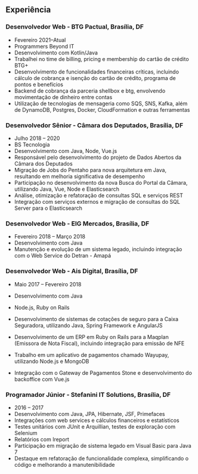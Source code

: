 ## Experiência

### Desenvolvedor Web - BTG Pactual, Brasília, DF
- Fevereiro 2021–Atual
- Programmers Beyond IT
- Desenvolvimento com Kotlin/Java
- Trabalhei no time de billing, pricing e membership do cartão de crédito BTG+
- Desenvolvimento de funcionalidades financeiras críticas, incluindo cálculo de cobrança e isenção do cartão de crédito, programa de pontos e benefícios
- Backend de cobrança da parceria shellbox e btg, envolvendo movimentação de dinheiro entre contas
- Utilização de tecnologias de mensageria como SQS, SNS, Kafka, além de DynamoDB, Postgres, Docker, CloudFormation e outras ferramentas

### Desenvolvedor Sênior - Câmara dos Deputados, Brasília, DF
- Julho 2018 – 2020
- BS Tecnologia
- Desenvolvimento com Java, Node, Vue.js
- Responsável pelo desenvolvimento do projeto de Dados Abertos da Câmara dos Deputados
- Migração de Jobs do Pentaho para nova arquitetura em Java, resultando em melhoria significativa de desempenho
- Participação no desenvolvimento da nova Busca do Portal da Câmara, utilizando Java, Vue, Node e Elasticsearch
- Análise, otimização e refatoração de consultas SQL e serviços REST
- Integração com serviços externos e migração de consultas do SQL Server para o Elasticsearch

### Desenvolvedor Web - EIG Mercados, Brasília, DF
- Fevereiro 2018 – Março 2018
- Desenvolvimento com Java
- Manutenção e evolução de um sistema legado, incluindo integração com o Web Service do Detran - Amapá

### Desenvolvedor Web - Ais Digital, Brasília, DF
- Maio 2017 – Fevereiro 2018
- Desenvolvimento com Java

- Node.js, Ruby on Rails
- Desenvolvimento de sistemas de cotações de seguro para a Caixa Seguradora, utilizando Java, Spring Framework e AngularJS
- Desenvolvimento de um ERP em Ruby on Rails para a Maqplan (Emissora de Nota Fiscal), incluindo integração para emissão de NFE
- Trabalho em um aplicativo de pagamentos chamado Wayupay, utilizando Node.js e MongoDB
- Integração com o Gateway de Pagamentos Stone e desenvolvimento do backoffice com Vue.js

### Programador Júnior - Stefanini IT Solutions, Brasília, DF
- 2016 – 2017
- Desenvolvimento com Java, JPA, Hibernate, JSF, Primefaces
- Integrações com web services e cálculos financeiros e estatísticos
- Testes unitários com JUnit e Arquillian, testes de exploração com Selenium
- Relatórios com Ireport
- Participação em migração de sistema legado em Visual Basic para Java 7
- Destaque em refatoração de funcionalidade complexa, simplificando o código e melhorando a manutenibilidade
